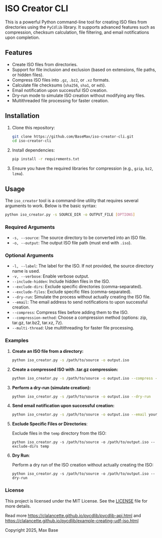 # ISO Creator CLI

This is a powerful Python command-line tool for creating ISO files from directories using the `PyCdlib` library. It supports advanced features such as compression, checksum calculation, file filtering, and email notifications upon completion.

## Features

- Create ISO files from directories.
- Support for file inclusion and exclusion (based on extensions, file paths, or hidden files).
- Compress ISO files into `.gz`, `.bz2`, or `.xz` formats.
- Calculate file checksums (`sha256`, `sha1`, or `md5`).
- Email notification upon successful ISO creation.
- Dry-run mode to simulate ISO creation without modifying any files.
- Multithreaded file processing for faster creation.

## Installation

1. Clone this repository:

    ```bash
    git clone https://github.com/BaseMax/iso-creator-cli.git
    cd iso-creator-cli
    ```

2. Install dependencies:

    ```bash
    pip install -r requirements.txt
    ```

3. Ensure you have the required libraries for compression (e.g., `gzip`, `bz2`, `lzma`).

## Usage

The `iso_creator` tool is a command-line utility that requires several arguments to work. Below is the basic syntax:

```bash
python iso_creator.py -s SOURCE_DIR -o OUTPUT_FILE [OPTIONS]
```

### Required Arguments

- `-s, --source`: The source directory to be converted into an ISO file.
- `-o, --output`: The output ISO file path (must end with `.iso`).

### Optional Arguments

- `-l, --label`: The label for the ISO. If not provided, the source directory name is used.
- `-v, --verbose`: Enable verbose output.
- `--include-hidden`: Include hidden files in the ISO.
- `--exclude-dirs`: Exclude specific directories (comma-separated).
- `--exclude-files`: Exclude specific files (comma-separated).
- `--dry-run`: Simulate the process without actually creating the ISO file.
- `--email`: The email address to send notifications to upon successful creation.
- `--compress`: Compress files before adding them to the ISO.
- `--compression-method`: Choose a compression method (options: zip, tar.gz, tar.bz2, tar.xz, 7z).
- `--multi-thread`: Use multithreading for faster file processing.

### Examples

1. **Create an ISO file from a directory:**

    ```bash
    python iso_creator.py -s /path/to/source -o output.iso
    ```

2. **Create a compressed ISO with .tar.gz compression:**

    ```bash
    python iso_creator.py -s /path/to/source -o output.iso --compress --compression-method tar.gz
    ```

3. **Perform a dry-run (simulate creation):**

    ```bash
    python iso_creator.py -s /path/to/source -o output.iso --dry-run
    ```

4. **Send email notification upon successful creation:**

    ```bash
    python iso_creator.py -s /path/to/source -o output.iso --email your_email@example.com
    ```


5. **Exclude Specific Files or Directories**:
    
    Exclude files in the `temp` directory from the ISO:
    
    ```
    python iso_creator.py -s /path/to/source -o /path/to/output.iso --exclude-dirs temp
    ```

6. **Dry Run**:
    
    Perform a dry run of the ISO creation without actually creating the ISO:
    
    ```
    python iso_creator.py -s /path/to/source -o /path/to/output.iso --dry-run
    ```

### License

This project is licensed under the MIT License. See the [LICENSE](LICENSE) file for more details.

Read more https://clalancette.github.io/pycdlib/pycdlib-api.html and https://clalancette.github.io/pycdlib/example-creating-udf-iso.html

Copyright 2025, Max Base

